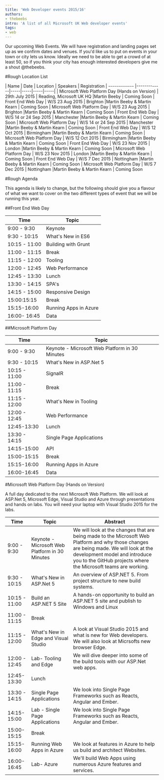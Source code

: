 ```yaml
---
title: 'Web Developer events 2015/16'
authors:
- thebeebs
intro: 'A list of all Microsoft UK Web developer events'
tags:
- web
---
```


Our upcoming Web Events. We will have registration and landing pages set up as we confirm dates and venues. If you'd like us to put on events in your town or city lets us
know. Ideally we need to be able to get a crowd of at least 50, so if you think your city has enough interested developers give me a shout @thebeebs.

#Rough Location List

| Name        | Date           | Location  | Speakers  | Registration
| ------------- |-------------|-----|-----|-----|-----|
| Microsoft Web Platform Day (Hands on Version)	|	29th July 2015			|	Reading, Microsoft UK HQ	|Martin Beeby | Coming Soon
| Front End Web Day				|	W/S 23 Aug 2015			|	Brighton	|Martin Beeby & Martin Kearn | Coming Soon
| Microsoft Web Platform Day	|	W/S 23 Aug 2015			|	Brighton	|Martin Beeby & Martin Kearn | Coming Soon
| Front End Web Day				|	W/S 14 or 24 Sep 2015	|	Manchester	|Martin Beeby & Martin Kearn | Coming Soon
| Microsoft Web Platform Day	|	 W/S 14 or 24 Sep 2015	|	Manchester	|Martin Beeby & Martin Kearn | Coming Soon
| Front End Web Day				|	W/S 12 Oct 2015			|	Birmingham	|Martin Beeby & Martin Kearn | Coming Soon
| Microsoft Web Platform Day	| 	W/S 12 Oct 2015			|	Birmingham	|Martin Beeby & Martin Kearn | Coming Soon
| Front End Web Day				|	W/S 23 Nov 2015			|	London		|Martin Beeby & Martin Kearn | Coming Soon
| Microsoft Web Platform Day	| 	W/S 23 Nov 2015			|	London		|Martin Beeby & Martin Kearn | Coming Soon
| Front End Web Day				|	W/S 7 Dec 2015			|	Nottingham	|Martin Beeby & Martin Kearn | Coming Soon
|  Microsoft Web Platform Day	|	W/S 7 Dec 2015			|	Nottingham	|Martin Beeby & Martin Kearn | Coming Soon

#Rough Agenda

This agenda is likely to change, but the following should give you a flavour of what we want to cover on the two different types of event that we will be running this year.

##Front End Web Day

| Time        | Topic           | 
| ------------- |-------------|	
|9:00 - 9:30 | Keynote
| 9:30 - 10:15 |  What's New in ES6
| 10:15 - 11:00 |  Building with Grunt
| 11:00 - 11:15 |  Break
| 11:15 - 12:00 |  Tooling
| 12:00 - 12:45 |  Web Performance
| 12:45 - 13:30 |  Lunch
| 13:30 - 14:15 |  SPA's 
| 14:15 - 15:00 |  Responsive Design
| 15:00:15:15 |  Break
| 15:15-16:00 |  Running Apps in Azure
| 16:00- 16:45 |   Data


##Microsoft Platform Day

| Time        | Topic           | 
| ------------- |-------------|
|9:00 - 9:30 | Keynote - Microsoft Web Platform in 30 Minutes
|9:30 - 10:15 | What's New in ASP.Net 5
|10:15 - 11:00 | SignalR
|11:00 - 11:15 | Break
|11:15 - 12:00 | What's New in Tooling
|12:00 - 12:45 | Web Performance
|12:45-13:30 | Lunch
|13:30 - 14:15 | Single Page Applications
|14:15-15:00 | API
|15:00-15:15 |Break
|15:15-16:00  |Running Apps in Azure
|16:00-16:45  | Data


#Microsoft Web Platform Day (Hands on Version)

A full day dedicated to the next Microsoft Web Platform. We will look at ASP.Net 5, Microsoft Edge, Visual Studio and Azure through presentations and hands on labs. You will need your laptop with Visual Studio 2015 for the labs. 

| Time        | Topic           | Abstract
| ------------- |-------------|--------------|
|9:00 - 9:30 |Keynote - Microsoft Web Platform in 30 Minutes | We will look at the changes that are being made to the Microsoft Web Platform and why those changes are being made. We will look at the development model and introduce you to the GitHub projects where the Microsoft teams are working.
|9:30 - 10:15 | What's New in ASP.Net 5 | An overview of ASP.NET 5. From project structure to new build systems. 
|10:15 - 11:00 |  Build an ASP.NET 5 Site | A hands-on opportunity to build an ASP.NET 5 site and publish to Windows and Linux
|11:00 - 11:15 | Break
|11:15 - 12:00 | What's New in Edge and Visual Studio | A look at Visual Studio 2015 and what is new for Web developers. We will also look at Micrsofts new browser Edge.
|12:00 - 12:45 | Lab- Tooling and Edge | We will dive deeper into some of the build tools with our ASP.Net web apps. 
|12:45-13:30 | Lunch
|13:30 - 14:15 | Single Page Applications | We look into Single Page Frameworks such as Reacts, Angular and Ember.
|14:15-15:00 | Lab - Single Page Applications | We look into Single Page Frameworks such as Reacts, Angular and Ember.
|15:00-15:15 |Break
|15:15-16:00  | Running Web Apps in Azure | We look at features in Azure to help us build and architect Websites.
|16:00-16:45  | Lab- Azure | We'll build Web Apps using numerous Azure features and services.


